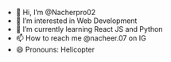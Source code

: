 - 👋 Hi, I’m @Nacherpro02
- 👀 I’m interested in Web Development
- 🌱 I’m currently learning React JS and Python
- 📫 How to reach me @nacheer.07 on IG
- 😄 Pronouns: Helicopter

<!---
Nacherpro02/Nacherpro02 is a ✨ special ✨ repository because its `README.md` (this file) appears on your GitHub profile.
You can click the Preview link to take a look at your changes.
--->
